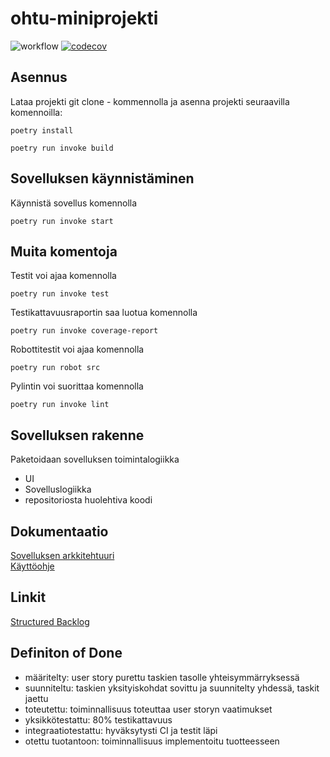 # ohtu-miniprojekti

![workflow](https://github.com/aitoAarni/ohtu-miniprojekti/actions/workflows/main.yml/badge.svg)
[![codecov](https://codecov.io/gh/aitoAarni/ohtu-miniprojekti/branch/main/graph/badge.svg?token=Y13KH8K0M0)](https://codecov.io/gh/aitoAarni/ohtu-miniprojekti)

## Asennus

Lataa projekti git clone - kommennolla ja asenna projekti seuraavilla komennoilla:

```
poetry install
```

```
poetry run invoke build
```

## Sovelluksen käynnistäminen

Käynnistä sovellus komennolla

```
poetry run invoke start
```

## Muita komentoja

Testit voi ajaa komennolla
```
poetry run invoke test
```

Testikattavuusraportin saa luotua komennolla
```
poetry run invoke coverage-report
```

Robottitestit voi ajaa komennolla
```
poetry run robot src
```

Pylintin voi suorittaa komennolla
```
poetry run invoke lint
```

## Sovelluksen rakenne

Paketoidaan sovelluksen toimintalogiikka

- UI
- Sovelluslogiikka
- repositoriosta huolehtiva koodi

## Dokumentaatio

[Sovelluksen arkkitehtuuri](/documentation/architecture.md)  
[Käyttöohje](/documentation/operation-manual.md)

## Linkit

[Structured Backlog](https://docs.google.com/spreadsheets/d/1XYFtrZ4NT5crDIYqlv-1CX1kRro6Nn1QrsbifLbLkDY/edit?usp=sharing)

## Definiton of Done

- määritelty: user story purettu taskien tasolle yhteisymmärryksessä
- suunniteltu: taskien yksityiskohdat sovittu ja suunnitelty yhdessä, taskit jaettu
- toteutettu: toiminnallisuus toteuttaa user storyn vaatimukset
- yksikkötestattu: 80% testikattavuus
- integraatiotestattu: hyväksytysti CI ja testit läpi
- otettu tuotantoon: toiminnallisuus implementoitu tuotteesseen
